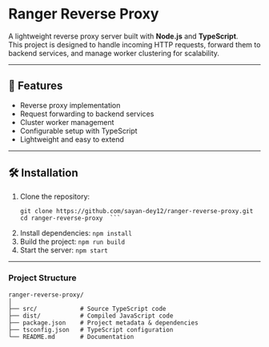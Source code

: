 # Ranger Reverse Proxy

A lightweight reverse proxy server built with **Node.js** and **TypeScript**.  
This project is designed to handle incoming HTTP requests, forward them to backend services, and manage worker clustering for scalability.

---

## 🚀 Features
- Reverse proxy implementation
- Request forwarding to backend services
- Cluster worker management
- Configurable setup with TypeScript
- Lightweight and easy to extend

---

## 🛠️ Installation

1. Clone the repository:
   ```
   git clone https://github.com/sayan-dey12/ranger-reverse-proxy.git
   cd ranger-reverse-proxy  ```
2. Install dependencies:
    `npm install`
3. Build the project:
    `npm run build`
4. Start the server:
    `npm start`

---
### Project Structure
```
ranger-reverse-proxy/
│
├── src/            # Source TypeScript code
├── dist/           # Compiled JavaScript code
├── package.json    # Project metadata & dependencies
├── tsconfig.json   # TypeScript configuration
└── README.md       # Documentation
```
